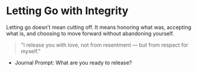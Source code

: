 # Letting Go with Integrity

Letting go doesn’t mean cutting off. It means honoring what was, accepting what is, and choosing to move forward without abandoning yourself.

> "I release you with love, not from resentment — but from respect for myself."

- Journal Prompt: What are you ready to release?
